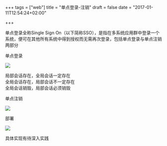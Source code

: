 +++
tags = ["web"]
title = "单点登录-注销"
draft = false
date = "2017-01-11T12:54:24+02:00"

+++


单点登录全称Single Sign On（以下简称SSO），是指在多系统应用群中登录一个系统，便可在其他所有系统中得到授权而无需再次登录，包括单点登录与单点注销两部分

单点登录

![](http://i.imgur.com/f0fmOkq.png)



 
局部会话存在，全局会话一定存在  
全局会话存在，局部会话不一定存在  
全局会话销毁，局部会话必须销毁   


单点注销

![](http://i.imgur.com/qW60jqc.png)


部署 

![](http://i.imgur.com/op0M3m7.png)



具体实现有待深入实践